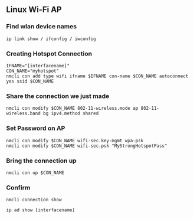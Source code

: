 ## Linux Wi-Fi AP

### Find wlan device names

```
ip link show / ifconfig / iwconfig
```
### Creating Hotspot Connection

```
IFNAME="[interfacename]"
CON_NAME="myhotspot"
nmcli con add type wifi ifname $IFNAME con-name $CON_NAME autoconnect yes ssid $CON_NAME
```

### Share the connection we just made
```
nmcli con modify $CON_NAME 802-11-wireless.mode ap 802-11-wireless.band bg ipv4.method shared
```

### Set Password on AP
```
nmcli con modify $CON_NAME wifi-sec.key-mgmt wpa-psk
nmcli con modify $CON_NAME wifi-sec.psk "MyStrongHotspotPass"
```

### Bring the connection up
```
nmcli con up $CON_NAME
```

### Confirm 
```
nmcli connection show
```
```
ip ad show [interfacename]
```

